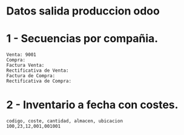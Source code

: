 # Datos salida produccion odoo

# 1 - Secuencias por compañia.
```
Venta: 9001
Compra:
Factura Venta:
Rectificativa de Venta:
Factura de Compra:
Rectificativa de Compra:
```
# 2 - Inventario a fecha con costes.
```
codigo, coste, cantidad, almacen, ubicacion
100,23,12,001,001001
```
